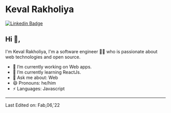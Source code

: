 <!--
**iserioton/iserioton** is a ✨ _special_ ✨ repository because its `README.md` (this file) appears on your GitHub profile.

Here are some ideas to get you started:

- 🔭 I’m currently working on ...
- 🌱 I’m currently learning ...
- 👯 I’m looking to collaborate on ...
- 🤔 I’m looking for help with ...
- 💬 Ask me about ...
- 📫 How to reach me: ...
- 😄 Pronouns: ...
- ⚡ Fun fact: ...
-->


# Keval Rakholiya  

[![Linkedin Badge](https://img.shields.io/badge/-kevalrakholiya-blue?style=flat-square&logo=Linkedin&logoColor=white&link=https://www.linkedin.com/in/keval-rakholiya/)](https://www.linkedin.com/in/keval-rakholiya/) 

## Hi 👋, 
I'm Keval Rakholiya, I'm a software engineer 👨‍💻 who is passionate about web technologies and open source.

- 🔭 I’m currently working on Web apps.
- 🌱 I’m currently learning ReactJs.
- 💬 Ask me about: Web
- 😄 Pronouns: he/him
-  ⚡ Languages: Javascript

----
Last Edited on: Fab,06,'22